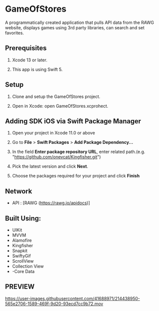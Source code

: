 # GameOfStores
A programmatically created application that pulls API data from the RAWG website, displays games using 3rd party libraries, can search and set favorites.

## Prerequisites

1. Xcode 13 or later.

2. This app is using Swift 5.

## Setup

1. Clone and setup the GameOfStores project.

2. Open in Xcode: open GameOfStores.xcprohect.

## Adding SDK iOS via Swift Package Manager

1. Open your project in Xcode 11.0 or above

2. Go to **File** > **Swift Packages** > **Add Package Dependency...**

3. In the field **Enter package repository URL**, enter related path.(e.g. "https://github.com/onevcat/Kingfisher.git")

4. Pick the latest version and click **Next**.

5. Choose the packages required for your project and click **Finish**

## Network

- API : [RAWG (https://rawg.io/apidocs)]

## Built Using:
- UIKit
- MVVM
- Alamofire
- Kingfisher
- Snapkit
- SwiftyGif
- ScrollView
- Collection View
- -Core Data


## PREVIEW

https://user-images.githubusercontent.com/41688971/214438950-565e2706-1589-469f-9d20-93ecd7cc9b72.mov

